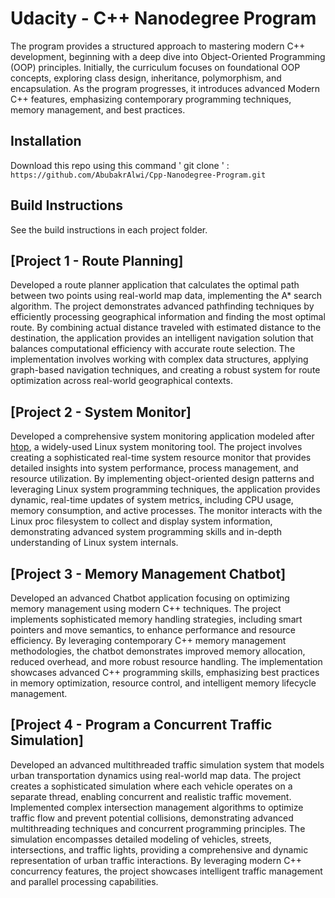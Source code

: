 # Udacity - C++ Nanodegree Program
The program provides a structured approach to mastering modern C++ development, beginning with a deep dive into Object-Oriented Programming (OOP) principles. Initially, the curriculum focuses on foundational OOP concepts, exploring class design, inheritance, polymorphism, and encapsulation. As the program progresses, it introduces advanced Modern C++ features, emphasizing contemporary programming techniques, memory management, and best practices.

## Installation

Download this repo using this command ' git clone ' : `https://github.com/AbubakrAlwi/Cpp-Nanodegree-Program.git`

## Build Instructions

See the build instructions in each project folder.

## [Project 1 - Route Planning]

Developed a route planner application that calculates the optimal path between two points using real-world map data, implementing the A* search algorithm. The project demonstrates advanced pathfinding techniques by efficiently processing geographical information and finding the most optimal route. By combining actual distance traveled with estimated distance to the destination, the application provides an intelligent navigation solution that balances computational efficiency with accurate route selection. The implementation involves working with complex data structures, applying graph-based navigation techniques, and creating a robust system for route optimization across real-world geographical contexts.

## [Project 2 - System Monitor]
Developed a comprehensive system monitoring application modeled after [htop](https://htop.dev/), a widely-used Linux system monitoring tool. The project involves creating a sophisticated real-time system resource monitor that provides detailed insights into system performance, process management, and resource utilization. By implementing object-oriented design patterns and leveraging Linux system programming techniques, the application provides dynamic, real-time updates of system metrics, including CPU usage, memory consumption, and active processes. The monitor interacts with the Linux proc filesystem to collect and display system information, demonstrating advanced system programming skills and in-depth understanding of Linux system internals.

## [Project 3 - Memory Management Chatbot]

Developed an advanced Chatbot application focusing on optimizing memory management using modern C++ techniques. The project implements sophisticated memory handling strategies, including smart pointers and move semantics, to enhance performance and resource efficiency. By leveraging contemporary C++ memory management methodologies, the chatbot demonstrates improved memory allocation, reduced overhead, and more robust resource handling. The implementation showcases advanced C++ programming skills, emphasizing best practices in memory optimization, resource control, and intelligent memory lifecycle management.

## [Project 4 - Program a Concurrent Traffic Simulation]

Developed an advanced multithreaded traffic simulation system that models urban transportation dynamics using real-world map data. The project creates a sophisticated simulation where each vehicle operates on a separate thread, enabling concurrent and realistic traffic movement. Implemented complex intersection management algorithms to optimize traffic flow and prevent potential collisions, demonstrating advanced multithreading techniques and concurrent programming principles. The simulation encompasses detailed modeling of vehicles, streets, intersections, and traffic lights, providing a comprehensive and dynamic representation of urban traffic interactions. By leveraging modern C++ concurrency features, the project showcases intelligent traffic management and parallel processing capabilities.
